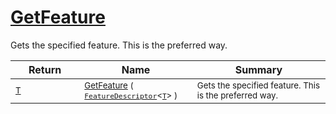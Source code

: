 # [GetFeature](./Signature-100663439.md)

Gets the specified feature. This is the preferred way.

| Return | Name | Summary | 
| --- | --- | --- | 
| <sub>[T](./Signature-100663439.md)</sub><img width=200/>| <sub>[GetFeature](./Signature-100663439.md) ( [`FeatureDescriptor`](./../FeatureDescriptor-1.md)\<[`T`](./Signature-100663439.md)> )</sub>| <sub>Gets the specified feature. This is the preferred way.</sub><img width=200/>| <br>


